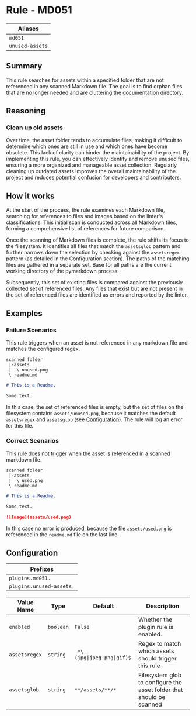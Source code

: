 # Rule - MD051

| Aliases         |
|-----------------|
| `md051`         |
| `unused-assets` |

## Summary

This rule searches for assets within a specified folder that are not referenced
in any scanned Markdown file. The goal is to find orphan files that are no
longer needed and are cluttering the documentation directory.

## Reasoning

### Clean up old assets

Over time, the asset folder tends to accumulate files, making it difficult to
determine which ones are still in use and which ones have become obsolete. This
lack of clarity can hinder the maintainability of the project. By implementing
this rule, you can effectively identify and remove unused files, ensuring a more
organized and manageable asset collection. Regularly cleaning up outdated assets
improves the overall maintainability of the project and reduces potential
confusion for developers and contributors.

## How it works

At the start of the process, the rule examines each Markdown file, searching for
references to files and images based on the linter's classifications. This
initial scan is conducted across all Markdown files, forming a comprehensive
list of references for future comparison.

Once the scanning of Markdown files is complete, the rule shifts its focus to
the filesystem. It identifies all files that match the `assetsglob` pattern and
further narrows down the selection by checking against the `assetsregex` pattern
(as detailed in the Configuration section). The paths of the matching files are
gathered in a separate set. Base for all paths are the current working directory
of the pymarkdown process.

Subsequently, this set of existing files is compared against the previously
collected set of referenced files. Any files that exist but are not present in
the set of referenced files are identified as errors and reported by the linter.

## Examples

### Failure Scenarios

This rule triggers when an asset is not referenced in any markdown file and
matches the configured regex.

```
scanned folder
 |-assets
 |  \ unused.png
 \ readme.md
```

```Markdown
# This is a Readme.

Some text.
```

In this case, the set of referenced files is empty, but the set of files on the
filesystem contains `assets/unused.png`, because it matches the default
`assetsregex` and `assetsglob` (see [Configuration](#configuration)). The rule
will log an error for this file.

### Correct Scenarios

This rule does not trigger when the asset is referenced in a scanned markdown
file.

```
scanned folder
 |-assets
 |  \ used.png
 \ readme.md
```

```Markdown
# This is a Readme.

Some text.

![Image](assets/used.png)
```

In this case no error is produced, because the file `assets/used.png` is
referenced in the `readme.md` file on the last line.

## Configuration

| Prefixes                 |
|--------------------------|
| `plugins.md051.`         |
| `plugins.unused-assets.` |

| Value Name    | Type      | Default                      | Description                                                          |
|---------------|-----------|------------------------------|----------------------------------------------------------------------|
| `enabled`     | `boolean` | `False`                      | Whether the plugin rule is enabled.                                  |
| `assetsregex` | `string`  | `.*\.(jpg\|jpeg\|png\|gif)$` | Regex to match which assets should trigger this rule                 |
| `assetsglob`  | `string`  | `**/assets/**/*`             | Filesystem glob to configure the asset folder that should be scanned |
